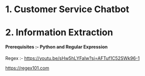 # 1. Customer Service Chatbot
# 2. Information Extraction

#### Prerequisites :- Python and Regular Expression 
Regex :- https://youtu.be/sHw5hLYFaIw?si=AFTuf1C52SWk96-1

https://regex101.com
